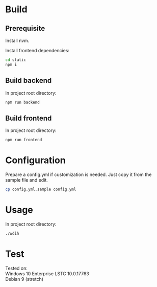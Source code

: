 # Build
## Prerequisite
Install nvm.

Install frontend dependencies:
```sh
cd static
npm i
```
## Build backend
In project root directory:
```sh
npm run backend
```

## Build frontend
In project root directory:
```sh
npm run frontend
```

# Configuration
Prepare a config.yml if customization is needed. Just copy it from the sample file and edit.
```sh
cp config.yml.sample config.yml
```

# Usage
In project root directory:
```sh
./wdih
```

# Test
Tested on:  
Windows 10 Enterprise LSTC 10.0.17763  
Debian 9 (stretch)
